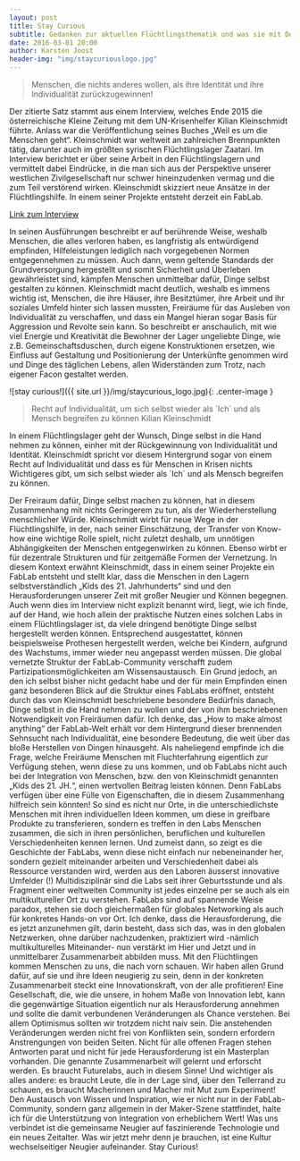 ```yaml
---
layout: post
title: Stay Curious
subtitle: Gedanken zur aktuellen Flüchtlingsthematik und was sie mit Do-It-Yourself- und Maker-Kultur verbindet
date: 2016-03-01 20:00
author: Karsten Joost
header-img: "img/staycuriouslogo.jpg"
---
```

> Menschen, die nichts anderes wollen, als ihre Identität und ihre Individualität zurückzugewinnen!

Der zitierte Satz stammt aus einem Interview, welches Ende 2015 die österreichische
Kleine Zeitung mit dem UN-Krisenhelfer Kilian Kleinschmidt führte. Anlass war die
Veröffentlichung seines Buches „Weil es um die Menschen geht“. Kleinschmidt war
weltweit an zahlreichen Brennpunkten tätig, darunter auch im größten syrischen
Flüchtlingslager Zaatari. Im Interview berichtet er über seine Arbeit in den
Flüchtlingslagern und vermittelt dabei Eindrücke, in die man sich aus der Perspektive
unserer westlichen Zivilgesellschaft nur schwer hineinzudenken vermag und die zum Teil
verstörend wirken.
Kleinschmidt skizziert neue Ansätze in der Flüchtlingshilfe. In einem seiner Projekte
entsteht derzeit ein FabLab.

[Link zum Interview](http://www.kleinezeitung.at/s/service/livestream/4883821/Kleine-ZeitungSalon_Traiskirchen-ist-nur-mehr-eine-Massenanstalt)

In seinen Ausführungen beschreibt er auf berührende Weise, weshalb Menschen, die alles
verloren haben, es langfristig als entwürdigend empfinden, Hilfeleistungen lediglich nach
vorgegebenen Normen entgegennehmen zu müssen. Auch dann, wenn geltende
Standards der Grundversorgung hergestellt und somit Sicherheit und Überleben
gewährleistet sind, kämpfen Menschen unmittelbar dafür, Dinge selbst gestalten zu
können. Kleinschmidt macht deutlich, weshalb es immens wichtig ist, Menschen, die ihre
Häuser, ihre Besitztümer, ihre Arbeit und ihr soziales Umfeld hinter sich lassen mussten,
Freiräume für das Ausleben von Individualität zu verschaffen, und dass ein Mangel hieran
sogar Basis für Aggression und Revolte sein kann.
So beschreibt er anschaulich, mit wie viel Energie und Kreativität die Bewohner der Lager
ungeliebte Dinge, wie z.B. Gemeinschaftsduschen, durch eigene Konstruktionen ersetzen,
wie Einfluss auf Gestaltung und Positionierung der Unterkünfte genommen wird und Dinge
des täglichen Lebens, allen Widerständen zum Trotz, nach eigener Facon gestaltet
werden.

![stay curious!]({{ site.url }}/img/staycurious_logo.jpg){: .center-image }


>Recht auf Individualität, um sich selbst wieder als `Ich´ und als Mensch begreifen zu können
Kilian Kleinschmidt

In einem Flüchtlingslager geht der Wunsch, Dinge selbst in die Hand nehmen zu können,
einher mit der Rückgewinnung von Individualität und Identität. Kleinschmidt spricht vor
diesem Hintergrund sogar von einem Recht auf Individualität und dass es für Menschen in
Krisen nichts Wichtigeres gibt, um sich selbst wieder als `Ich´ und als Mensch begreifen zu
können.

Der Freiraum dafür, Dinge selbst machen zu können, hat in diesem Zusammenhang mit
nichts Geringerem zu tun, als der Wiederherstellung menschlicher Würde.
Kleinschmidt wirbt für neue Wege in der Flüchtlingshilfe, in der, nach seiner Einschätzung,
der Transfer von Know-how eine wichtige Rolle spielt, nicht zuletzt deshalb, um unnötigen
Abhängigkeiten der Menschen entgegenwirken zu können. Ebenso wirbt er für dezentrale
Strukturen und für zeitgemäße Formen der Vernetzung. In diesem Kontext erwähnt
Kleinschmidt, dass in einem seiner Projekte ein FabLab entsteht und stellt klar, dass die
Menschen in den Lagern selbstverständlich „Kids des 21. Jahrhunderts“ sind und den
Herausforderungen unserer Zeit mit großer Neugier und Können begegnen.
Auch wenn dies im Interview nicht explizit benannt wird, liegt, wie ich finde, auf der Hand,
wie hoch allein der praktische Nutzen eines solchen Labs in einem Flüchtlingslager ist, da
viele dringend benötigte Dinge selbst hergestellt werden können. Entsprechend
ausgestattet, können beispielsweise Prothesen hergestellt werden, welche bei Kindern,
aufgrund des Wachstums, immer wieder neu angepasst werden müssen.
Die global vernetzte Struktur der FabLab-Community verschafft zudem Partizipationsmöglichkeiten
am Wissensaustausch.
Ein Grund jedoch, an den ich selbst bisher nicht gedacht habe und der für mein Empfinden
einen ganz besonderen Blick auf die Struktur eines FabLabs eröffnet, entsteht durch das
von Kleinschmidt beschriebene besondere Bedürfnis danach, Dinge selbst in die Hand
nehmen zu wollen und der von ihm beschriebenen Notwendigkeit von Freiräumen dafür.
Ich denke, das „How to make almost anything“ der FabLab-Welt erhält vor dem
Hintergrund dieser brennenden Sehnsucht nach Individualität, eine besondere Bedeutung,
die weit über das bloße Herstellen von Dingen hinausgeht.
Als naheliegend empfinde ich die Frage, welche Freiräume Menschen mit Fluchterfahrung
eigentlich zur Verfügung stehen, wenn diese zu uns kommen, und ob FabLabs nicht auch
bei der Integration von Menschen, bzw. den von Kleinschmidt genannten „Kids des 21.
JH.“, einen wertvollen Beitrag leisten können. Denn FabLabs verfügen über eine Fülle von
Eigenschaften, die in diesem Zusammenhang hilfreich sein könnten!
So sind es nicht nur Orte, in die unterschiedlichste Menschen mit ihren individuellen Ideen
kommen, um diese in greifbare Produkte zu transferieren, sondern es treffen in den Labs
Menschen zusammen, die sich in ihren persönlichen, beruflichen und kulturellen
Verschiedenheiten kennen lernen. Und zumeist dann, so zeigt es die Geschichte der
FabLabs, wenn diese nicht einfach nur nebeneinander her, sondern gezielt miteinander
arbeiten und Verschiedenheit dabei als Ressource verstanden wird, werden aus den
Laboren äusserst innovative Umfelder (!)
Multidisziplinär sind die Labs seit ihrer Geburtsstunde und als Fragment einer weltweiten
Community ist jedes einzelne per se auch als ein multikultureller Ort zu verstehen.
FabLabs sind auf spannende Weise paradox, stehen sie doch gleichermaßen für globales
Networking als auch für konkretes Hands-on vor Ort. Ich denke, dass die
Herausforderung, die es jetzt anzunehmen gilt, darin besteht, dass sich das, was in den
globalen Netzwerken, ohne darüber nachzudenken, praktiziert wird -nämlich
multikulturelles Miteinander- nun verstärkt im Hier und Jetzt und in unmittelbarer
Zusammenarbeit abbilden muss.
Mit den Flüchtlingen kommen Menschen zu uns, die nach vorn schauen. Wir haben allen
Grund dafür, auf sie und ihre Ideen neugierig zu sein, denn in der konkreten
Zusammenarbeit steckt eine Innovationskraft, von der alle profitieren!
Eine Gesellschaft, die, wie die unsere, in hohem Maße von Innovation lebt, kann die
gegenwärtige Situation eigentlich nur als Herausforderung annehmen und sollte die damit
verbundenen Veränderungen als Chance verstehen.
Bei allem Optimismus sollten wir trotzdem nicht naiv sein. Die anstehenden
Veränderungen werden nicht frei von Konflikten sein, sondern erfordern Anstrengungen
von beiden Seiten. Nicht für alle offenen Fragen stehen Antworten parat und nicht für jede
Herausforderung ist ein Masterplan vorhanden. Die genannte Zusammenarbeit will gelernt
und erforscht werden. Es braucht Futurelabs, auch in diesem Sinne!
Und wichtiger als alles andere: es braucht Leute, die in der Lage sind, über den Tellerrand
zu schauen, es braucht Macherinnen und Macher mit Mut zum Experiment!
Den Austausch von Wissen und Inspiration, wie er nicht nur in der FabLab-Community,
sondern ganz allgemein in der Maker-Szene stattfindet, halte ich für die Unterstützung von
Integration von erheblichem Wert! Was uns verbindet ist die gemeinsame Neugier auf
faszinierende Technologie und ein neues Zeitalter. Was wir jetzt mehr denn je brauchen,
ist eine Kultur wechselseitiger Neugier aufeinander.
Stay Curious!


